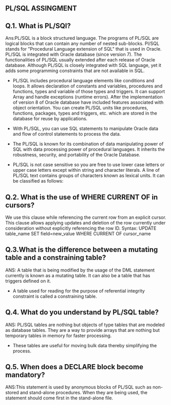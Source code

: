 ## PL/SQL ASSINGMENT

## Q.1. What is PL/SQl?
Ans:PL/SQL is a block structured language. The programs of PL/SQL are logical blocks that can contain any number of nested sub-blocks. Pl/SQL stands for "Procedural Language extension of SQL" that is used in Oracle. PL/SQL is integrated with Oracle database (since version 7). The functionalities of PL/SQL usually extended after each release of Oracle database. Although PL/SQL is closely integrated with SQL language, yet it adds some programming constraints that are not available in SQL.
- PL/SQL includes procedural language elements like conditions and loops. It allows declaration of constants and variables, procedures and functions, types and variable of those types and triggers. It can support Array and handle exceptions (runtime errors). After the implementation of version 8 of Oracle database have included features associated with object orientation. You can create PL/SQL units like procedures, functions, packages, types and triggers, etc. which are stored in the database for reuse by applications.

- With PL/SQL, you can use SQL statements to manipulate Oracle data and flow of control statements to process the data.

- The PL/SQL is known for its combination of data manipulating power of SQL with data processing power of procedural languages. It inherits the robustness, security, and portability of the Oracle Database.

- PL/SQL is not case sensitive so you are free to use lower case letters or upper case letters except within string and character literals. A line of PL/SQL text contains groups of characters known as lexical units. It can be classified as follows:


## Q.2.  What is the use of WHERE CURRENT OF in cursors?
We use this clause while referencing the current row from an explicit cursor. This clause allows applying updates and deletion of the row currently under consideration without explicitly referencing the row ID.
Syntax:
UPDATE table_name SET field=new_value WHERE CURRENT OF cursor_name

## Q.3.What is the difference between a mutating table and a constraining table?
ANS: A table that is being modified by the usage of the DML statement currently is known as a mutating table. It can also be a table that has triggers defined on it.
- A table used for reading for the purpose of referential integrity constraint is called a constraining table.

## Q.4. What do you understand by PL/SQL table?
ANS: PL/SQL tables are nothing but objects of type tables that are modeled as database tables. They are a way to provide arrays that are nothing but temporary tables in memory for faster processing.
- These tables are useful for moving bulk data thereby simplifying the process.

## Q.5. When does a DECLARE block become mandatory?
ANS:This statement is used by anonymous blocks of PL/SQL such as non-stored and stand-alone procedures. When they are being used, the statement should come first in the stand-alone file.

